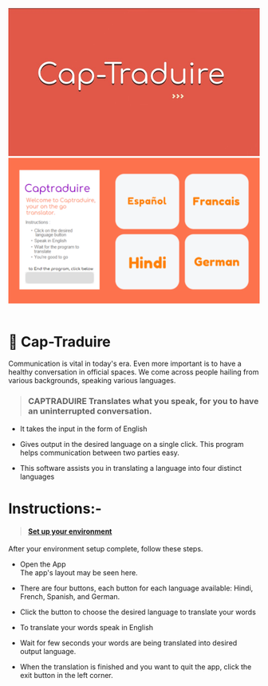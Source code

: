  <img src="./assets/thumbnail.jpg">
 <img src="./assets/captraduire_First_Frame.png">
 <br><br>
 
 <h1>🍁 Cap-Traduire</h1>

Communication is vital in today's era. Even more important is to have a healthy conversation in official spaces. We come across people hailing from various backgrounds, speaking various languages.

> ### **CAPTRADUIRE** Translates what you speak, for you to have an uninterrupted conversation.  

   - It takes the input in the form of English 
   - Gives output in the desired language on a single click. This program helps communication between two parties easy.
  
   - This software assists you in translating a language into four distinct languages
  
  

<h1>Instructions:- </h1>
  
 > #### [Set up your environment](./INSTRUCTIONS.md)
 
 After your environment setup complete, follow these steps.

   - Open the App<br>
      The app's layout may be seen here.
    
   - There are four buttons, each button for each language available: Hindi, French, Spanish, and German.<br>
    
   - Click the button to choose the desired language to translate your words<br>
    
   - To translate your words speak in English<br>
    
   - Wait for few seconds your words are being translated into desired output language.<br>
    
   - When the translation is finished and you want to quit the app, click the exit button in the left corner.<br>
